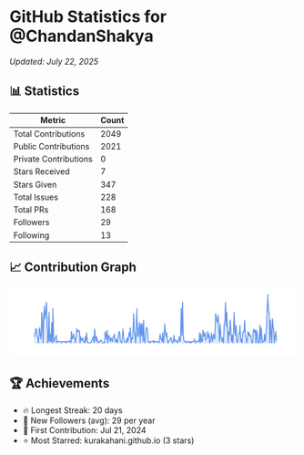 # GitHub Statistics for @ChandanShakya
*Updated: July 22, 2025*

## 📊 Statistics
| Metric | Count |
|--------|--------|
| Total Contributions | 2049 |
| Public Contributions | 2021 |
| Private Contributions | 0 |
| Stars Received | 7 |
| Stars Given | 347 |
| Total Issues | 228 |
| Total PRs | 168 |
| Followers | 29 |
| Following | 13 |

## 📈 Contribution Graph

![Contribution Graph](./contribution_graph.png)

## 🏆 Achievements

- 🔥 Longest Streak: 20 days
- 👥 New Followers (avg): 29 per year
- 📅 First Contribution: Jul 21, 2024
- ⭐ Most Starred: kurakahani.github.io (3 stars)
